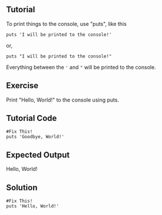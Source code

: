 Tutorial
--------

To print things to the console, use "puts", like this

    puts 'I will be printed to the console!'

or,

    puts "I will be printed to the console!"
    
Everything between the `'` and `"` will be printed to the console.


Exercise
--------
Print "Hello, World!" to the console using puts.

Tutorial Code
-------------
    #Fix This!
    puts 'Goodbye, World!'

Expected Output
---------------
Hello, World!

Solution
--------
    #Fix This!
    puts 'Hello, World!'
